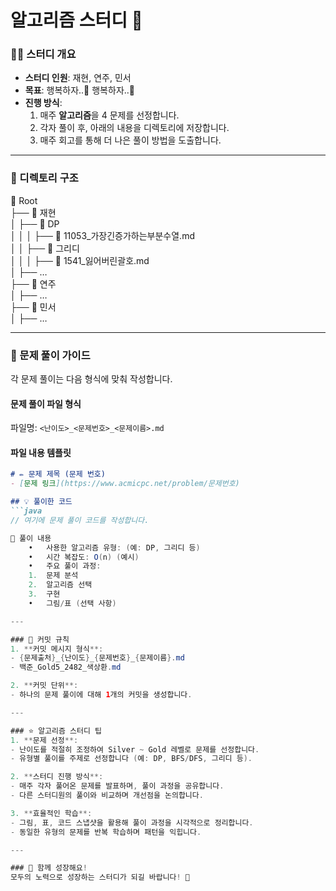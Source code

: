 # 알고리즘 스터디 🌟

### 👩‍💻 스터디 개요
- **스터디 인원**: 재현, 연주, 민서
- **목표**: 행복하자..🌉 행복하자..🌉
- **진행 방식**:  
  1. 매주 **알고리즘**을 4 문제를 선정합니다.
  2. 각자 풀이 후, 아래의 내용을 디렉토리에 저장합니다.
  3. 매주 회고를 통해 더 나은 풀이 방법을 도출합니다.

---

### 📂 디렉토리 구조
📁 Root <br>
├── 📁 재현 <br>
│   ├── 📁 DP <br>
│   │   │   ├── 📄 11053_가장긴증가하는부분수열.md <br>
│   │   ├── 📁 그리디 <br>
│   │   │   ├── 📄 1541_잃어버린괄호.md <br>
│   ├── … <br>
├── 📁 연주 <br>
│   ├── … <br>
├── 📁 민서 <br>
│   ├── … <br>

---

### 📝 문제 풀이 가이드
각 문제 풀이는 다음 형식에 맞춰 작성합니다.

#### **문제 풀이 파일 형식**  
파일명: `<난이도>_<문제번호>_<문제이름>.md`

#### **파일 내용 템플릿**
```markdown
# ✏️ 문제 제목 (문제 번호)
- [문제 링크](https://www.acmicpc.net/problem/문제번호)

## 💡 풀이한 코드
```java
// 여기에 문제 풀이 코드를 작성합니다.

📖 풀이 내용
	•	사용한 알고리즘 유형: (예: DP, 그리디 등)
	•	시간 복잡도: O(n) (예시)
	•	주요 풀이 과정:
	1.	문제 분석
	2.	알고리즘 선택
	3.	구현
	•	그림/표 (선택 사항)

---

### 🧩 커밋 규칙
1. **커밋 메시지 형식**:
- {문제출처}_{난이도}_{문제번호}_{문제이름}.md
- 백준_Gold5_2482_색상환.md

2. **커밋 단위**:
- 하나의 문제 풀이에 대해 1개의 커밋을 생성합니다.

---

### ⭐ 알고리즘 스터디 팁
1. **문제 선정**: 
- 난이도를 적절히 조정하여 Silver ~ Gold 레벨로 문제를 선정합니다.
- 유형별 풀이를 주제로 선정합니다 (예: DP, BFS/DFS, 그리디 등).

2. **스터디 진행 방식**:
- 매주 각자 풀어온 문제를 발표하며, 풀이 과정을 공유합니다.
- 다른 스터디원의 풀이와 비교하며 개선점을 논의합니다.

3. **효율적인 학습**:
- 그림, 표, 코드 스냅샷을 활용해 풀이 과정을 시각적으로 정리합니다.
- 동일한 유형의 문제를 반복 학습하며 패턴을 익힙니다.

---

### 💪 함께 성장해요!
모두의 노력으로 성장하는 스터디가 되길 바랍니다! 🚀
